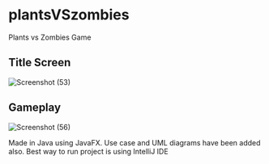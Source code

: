 # plantsVSzombies
Plants vs Zombies Game

## Title Screen

![Screenshot (53)](https://user-images.githubusercontent.com/49494567/97796782-57b49500-1c3c-11eb-8053-184af44a92ba.png)

## Gameplay

![Screenshot (56)](https://user-images.githubusercontent.com/49494567/97796751-f987b200-1c3b-11eb-8280-bd624d5c80cb.png)

Made in Java using JavaFX. Use case and UML diagrams have been added also.
Best way to run project is using IntelliJ IDE
